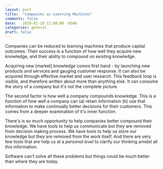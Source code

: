 ```yaml
---
layout: post
title:  "Companies as Learning Machines"
comments: false
date:   2020-02-10 12:00:00 -0500
categories: general
draft: false
---
```


Companies can be reduced to learning machines that produce capital outcomes. Their success is a function of how well they acquire new knowledge, and their ability to compound on existing knowledge.

Acquiring new [market] knowledge comes first hand - by launching new products and services and gauging customer response. It can also be acquired through effective market and user research. This feedback loop is visible, and therefore written about more than anything else. It can consume the story of a company but it's not the complete picture.

The second factor is how well a company compounds knowledge. This is a function of how well a company can (a) retain information (b) use that information to make continually better decisions for their customers. This comes from a deeper examination of it's inner function.

There's is so much opportunity to help companies better compound their knowledge. We have tools to help us communicate but they are removed from decision making process. We have tools to help us store our knowledge but they are removed from the work itself. And there are very few tools that are help us at a _personal level_ to clarify our thinking amidst all this information.

Software can't solve all these problems but things could be much better than where they are today.